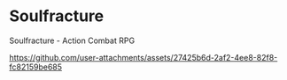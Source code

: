 # Soulfracture
Soulfracture - Action Combat RPG

https://github.com/user-attachments/assets/27425b6d-2af2-4ee8-82f8-fc82159be685

